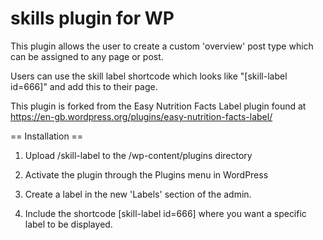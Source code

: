 # skills plugin for WP

This plugin allows the user to create a custom 'overview' post type which can be assigned to any page or post.

Users can use the skill label shortcode which looks like "[skill-label id=666]" and add this to their page.

This plugin is forked from the Easy Nutrition Facts Label plugin found at https://en-gb.wordpress.org/plugins/easy-nutrition-facts-label/

== Installation ==

1. Upload /skill-label to the /wp-content/plugins directory

2. Activate the plugin through the Plugins menu in WordPress

3. Create a label in the new 'Labels' section of the admin.

4. Include the shortcode [skill-label id=666] where you want a specific label to be displayed. 
